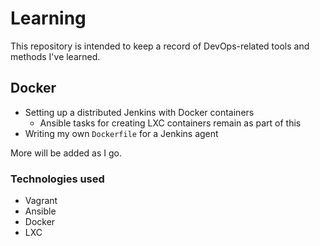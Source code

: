 # Learning
This repository is intended to keep a record of DevOps-related tools and methods I've learned.

## Docker
* Setting up a distributed Jenkins with Docker containers
  * Ansible tasks for creating LXC containers remain as part of this
* Writing my own `Dockerfile` for a Jenkins agent

More will be added as I go.

### Technologies used
* Vagrant
* Ansible
* Docker
* LXC
